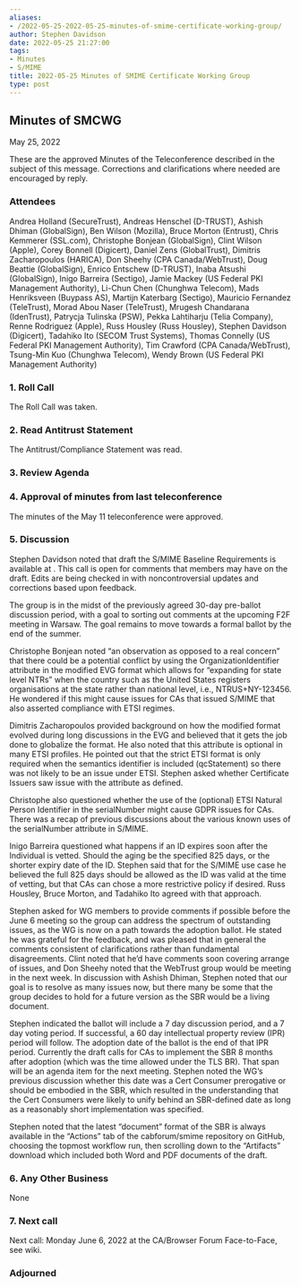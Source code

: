 ```yaml
---
aliases:
- /2022-05-25-2022-05-25-minutes-of-smime-certificate-working-group/
author: Stephen Davidson
date: 2022-05-25 21:27:00
tags:
- Minutes
- S/MIME
title: 2022-05-25 Minutes of SMIME Certificate Working Group 
type: post
---
```


## Minutes of SMCWG 

May 25, 2022

These are the approved Minutes of the Teleconference described in the subject of this message. Corrections and clarifications where needed are encouraged by reply.

### Attendees 

Andrea Holland (SecureTrust), Andreas Henschel (D-TRUST), Ashish Dhiman (GlobalSign), Ben Wilson (Mozilla), Bruce Morton (Entrust), Chris Kemmerer (SSL.com), Christophe Bonjean (GlobalSign), Clint Wilson (Apple), Corey Bonnell (Digicert), Daniel Zens (GlobalTrust), Dimitris Zacharopoulos (HARICA), Don Sheehy (CPA Canada/WebTrust), Doug Beattie (GlobalSign), Enrico Entschew (D-TRUST), Inaba Atsushi (GlobalSign), Inigo Barreira (Sectigo), Jamie Mackey (US Federal PKI Management Authority), Li-Chun Chen (Chunghwa Telecom), Mads Henriksveen (Buypass AS), Martijn Katerbarg (Sectigo), Mauricio Fernandez (TeleTrust), Morad Abou Naser (TeleTrust), Mrugesh Chandarana (IdenTrust), Patrycja Tulinska (PSW), Pekka Lahtiharju (Telia Company), Renne Rodriguez (Apple), Russ Housley (Russ Housley), Stephen Davidson (Digicert), Tadahiko Ito (SECOM Trust Systems), Thomas Connelly (US Federal PKI Management Authority), Tim Crawford (CPA Canada/WebTrust), Tsung-Min Kuo (Chunghwa Telecom), Wendy Brown (US Federal PKI Management Authority)

### 1. Roll Call 

The Roll Call was taken.

### 2. Read Antitrust Statement 

The Antitrust/Compliance Statement was read.

### 3. Review Agenda 

### 4. Approval of minutes from last teleconference 

The minutes of the May 11 teleconference were approved.

### 5. Discussion 

Stephen Davidson noted that draft the S/MIME Baseline Requirements is available at . This call is open for comments that members may have on the draft. Edits are being checked in with noncontroversial updates and corrections based upon feedback.

The group is in the midst of the previously agreed 30-day pre-ballot discussion period, with a goal to sorting out comments at the upcoming F2F meeting in Warsaw. The goal remains to move towards a formal ballot by the end of the summer.

Christophe Bonjean noted “an observation as opposed to a real concern” that there could be a potential conflict by using the OrganizationIdentifier attribute in the modified EVG format which allows for “expanding for state level NTRs” when the country such as the United States registers organisations at the state rather than national level, i.e., NTRUS+NY-123456. He wondered if this might cause issues for CAs that issued S/MIME that also asserted compliance with ETSI regimes.

Dimitris Zacharopoulos provided background on how the modified format evolved during long discussions in the EVG and believed that it gets the job done to globalize the format. He also noted that this attribute is optional in many ETSI profiles. He pointed out that the strict ETSI format is only required when the semantics identifier is included (qcStatement) so there was not likely to be an issue under ETSI. Stephen asked whether Certificate Issuers saw issue with the attribute as defined.

Christophe also questioned whether the use of the (optional) ETSI Natural Person Identifier in the serialNumber might cause GDPR issues for CAs. There was a recap of previous discussions about the various known uses of the serialNumber attribute in S/MIME.

Inigo Barreira questioned what happens if an ID expires soon after the Individual is vetted. Should the aging be the specified 825 days, or the shorter expiry date of the ID. Stephen said that for the S/MIME use case he believed the full 825 days should be allowed as the ID was valid at the time of vetting, but that CAs can chose a more restrictive policy if desired. Russ Housley, Bruce Morton, and Tadahiko Ito agreed with that approach.

Stephen asked for WG members to provide comments if possible before the June 6 meeting so the group can address the spectrum of outstanding issues, as the WG is now on a path towards the adoption ballot. He stated he was grateful for the feedback, and was pleased that in general the comments consistent of clarifications rather than fundamental disagreements. Clint noted that he’d have comments soon covering arrange of issues, and Don Sheehy noted that the WebTrust group would be meeting in the next week. In discussion with Ashish Dhiman, Stephen noted that our goal is to resolve as many issues now, but there many be some that the group decides to hold for a future version as the SBR would be a living document.

Stephen indicated the ballot will include a 7 day discussion period, and a 7 day voting period. If successful, a 60 day intellectual property review (IPR) period will follow. The adoption date of the ballot is the end of that IPR period. Currently the draft calls for CAs to implement the SBR 8 months after adoption (which was the time allowed under the TLS BR). That span will be an agenda item for the next meeting. Stephen noted the WG’s previous discussion whether this date was a Cert Consumer prerogative or should be embodied in the SBR, which resulted in the understanding that the Cert Consumers were likely to unify behind an SBR-defined date as long as a reasonably short implementation was specified.

Stephen noted that the latest “document” format of the SBR is always available in the “Actions” tab of the cabforum/smime repository on GitHub, choosing the topmost workflow run, then scrolling down to the “Artifacts” download which included both Word and PDF documents of the draft.

### 6. Any Other Business 

None

### 7. Next call 

Next call: Monday June 6, 2022 at the CA/Browser Forum Face-to-Face, see wiki.

### Adjourned